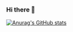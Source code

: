 ### Hi there 👋

[![Anurag's GitHub stats](https://github-readme-stats.vercel.app/api?username=lzcmagic)](https://github.com/anuraghazra/github-readme-stats)


<!--
**lzcmagic/lzcmagic** is a ✨ _special_ ✨ repository because its `README.md` (this file) appears on your GitHub profile.

Here are some ideas to get you started:

- 🔭 I’m currently working on ...
- 🌱 I’m currently learning ...
- 👯 I’m looking to collaborate on ...
- 🤔 I’m looking for help with ...
- 💬 Ask me about ...
- 📫 How to reach me: ...
- 😄 Pronouns: ...
- ⚡ Fun fact: ...
-->
